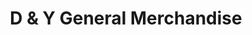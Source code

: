 ---
title: "D & Y General Merchandise"
url: /san-pascual/d-and-y-general-merchandise/
shop: wholesale
---